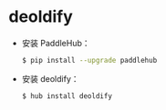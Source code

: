 # deoldify
* 安装 PaddleHub：

    ```bash
    $ pip install --upgrade paddlehub
    ```

* 安装 deoldify：

    ```bash
    $ hub install deoldify
    ```
